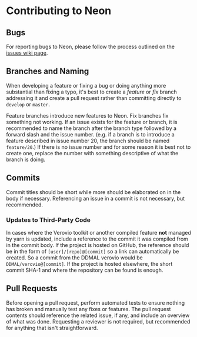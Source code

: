 # Contributing to Neon

## Bugs

For reporting bugs to Neon, please follow the process outlined on the
[issues wiki page](https://github.com/DDMAL/Neon2/wiki/Issues).

## Branches and Naming

When developing a feature or fixing a bug or doing anything more substantial than fixing a typo, it's best to
create a *feature* or *fix* branch addressing it and create a pull request rather than committing directly to
`develop` or `master`.

Feature branches introduce new features to Neon. Fix branches fix something not working. If an issue exists
for the feature or branch, it is recommended to name the branch after the branch type followed by a forward slash
and the issue number. (e.g. if a branch is to introduce a feature described in issue number 20, the branch should
be named `feature/20`.)
If there is no issue number and for some reason it is best not to create one, replace the number with something
descriptive of what the branch is doing.

## Commits

Commit titles should be short while more should be elaborated on in the body if necessary.
Referencing an issue in a commit is not necessary, but recommended.

### Updates to Third-Party Code

In cases where the Verovio toolkit or another compiled feature **not** managed by yarn is updated,
include a reference to the commit it was compiled from in the commit body.
If the project is hosted on GitHub, the reference should be in the form of
`[user]/[repo]@[commit]` so a link can automatically be created. So a commit from the DDMAL verovio would be
`DDMAL/verovio@[commit]`.
If the project is hosted elsewhere, the short commit SHA-1 and where the repository can be found is enough.

## Pull Requests

Before opening a pull request, perform automated tests to ensure nothing has broken and manually test any fixes
or features. The pull request contents should reference the related issue, if any, and include an overview of
what was done.
Requesting a reviewer is not required, but recommended for anything that isn't straightforward.
